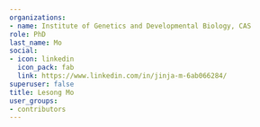```yaml
---
organizations:
- name: Institute of Genetics and Developmental Biology, CAS
role: PhD
last_name: Mo
social:
- icon: linkedin
  icon_pack: fab
  link: https://www.linkedin.com/in/jinja-m-6ab066284/
superuser: false
title: Lesong Mo
user_groups:
- contributors
---
```




